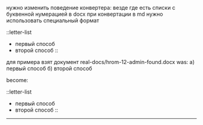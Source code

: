 <task>
нужно изменить поведение конвертера:
везде где есть списки с буквенной нумерацией в docx при конвертации в md нужно использовать специальный формат 

::letter-list
- первый способ
- второй способ
::

<file>
для примера взят документ real-docs/hrom-12-admin-found.docx
</file>

<examples>
was: 
a) первый способ
б) второй способ


become:

::letter-list
- первый способ
- второй способ
::

------
</examples>
</task>

<task>
</task>